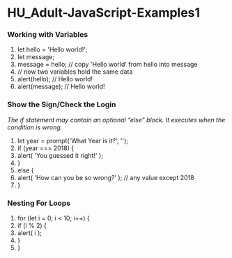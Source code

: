 # HU_Adult-JavaScript-Examples1

### Working with Variables

1. let hello = 'Hello world!';
2. let message;
3. message = hello; // copy 'Hello world' from hello into message
4. // now two variables hold the same data
5. alert(hello); // Hello world!
6. alert(message); // Hello world!

### Show the Sign/Check the Login

*The if statement may contain an optional “else” block. It executes when the condition is wrong.*

1. let year = prompt('What Year is it?', '');
2. if (year === 2018) {
3.    alert( 'You guessed it right!' );
4. } 
5. else {
6.    alert( 'How can you be so wrong?' ); // any value except 2018
7. }

### Nesting For Loops
1. for (let i = 0; i < 10; i++) {
2.  if (i % 2) {
3.    alert( i );
4.  }
5. }
